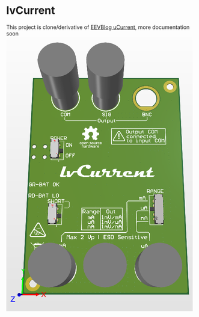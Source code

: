 # lvCurrent 
This project is clone/derivative of [EEVBlog uCurrent](https://www.eevblog.com/projects/ucurrent/), more documentation soon
![Render of pcb](https://github.com/koszalix/lvCurrent/blob/main/Photo/render_top_rev_d.png)
